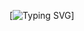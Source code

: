 [![Typing SVG](https://readme-typing-svg.demolab.com?font=Menlo&size=44&duration=1000&pause=1000&color=000000&background=FFFFFF&vCenter=true&multiline=true&repeat=false&width=1560&height=720&lines=Hello+%F0%9F%91%8B%2C+I'm+Mathieu!;I+am+a+Junior+Software+Engineer.;I'm+fascinated+about+large+scale+technology+transformations;that+solve+complex+problems+and+empower+people's+lives.)]
